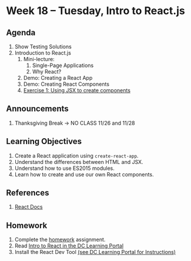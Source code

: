 # Week 18 – Tuesday, Intro to React.js

## Agenda
1. Show Testing Solutions
1. Introduction to React.js 
    1. Mini-lecture: 
        1. Single-Page Applications
        1. Why React?
    1. Demo: Creating a React App
    1. Demo: Creating React Components
    1. [Exercise 1: Using JSX to create components](../class/exercise1/README.md)

## Announcements
1. Thanksgiving Break -> NO CLASS 11/26 and 11/28

## Learning Objectives
1. Create a React application using `create-react-app`.
1. Understand the differences between HTML and JSX.
1. Understand how to use ES2015 modules.
1. Learn how to create and use our own React components.

## References
1. [React Docs](https://jestjs.io/docs/en/getting-started)

## Homework
1. Complete the [homework](../homework/README.md) assignment.
1. Read [Intro to React in the DC Learning Portal](https://learn.digitalcrafts.com/flex/lessons/full-stack-frameworks/intro-to-react/)
1. Install the React Dev Tool [(see DC Learning Portal for Instructions)](https://learn.digitalcrafts.com/flex/lessons/full-stack-frameworks/react-devtools/)


